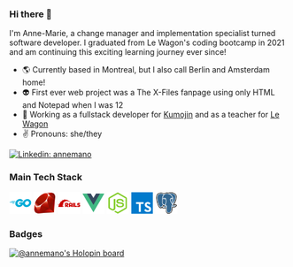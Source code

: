### Hi there 👋

I'm Anne-Marie, a change manager and implementation specialist turned software developer. I graduated from Le Wagon's coding bootcamp in 2021 and am continuing this exciting learning journey ever since!

- 🌎 Currently based in Montreal, but I also call Berlin and Amsterdam home!
- 👽 First ever web project was a The X-Files fanpage using only HTML and Notepad when I was 12
- 🔭 Working as a fullstack developer for [Kumojin](https://github.com/kumojin) and as a teacher for [Le Wagon](https://github.com/lewagon)
- ✌️ Pronouns: she/they

[![Linkedin: annemano](https://img.shields.io/badge/-annemano-blue?style=flat-square&logo=Linkedin&logoColor=white&link=https://www.linkedin.com/in/annemano/)](https://www.linkedin.com/in/annemano/)

### Main Tech Stack
<div>
  <img src="https://github.com/devicons/devicon/blob/master/icons/go/go-original-wordmark.svg" title="Go" alt="Go" width="40" height="40"/>
  <img src="https://github.com/devicons/devicon/blob/master/icons/ruby/ruby-original.svg" title="Ruby" alt="Ruby" width="40" height="40"/>  
  <img src="https://github.com/devicons/devicon/blob/master/icons/rails/rails-plain-wordmark.svg" title="Rails" alt="Rails" width="40" height="40"/>
  <img src="https://github.com/devicons/devicon/blob/master/icons/vuejs/vuejs-original.svg" title="Vue" alt="Vue" width="40" height="40"/>
  <img src="https://github.com/devicons/devicon/blob/master/icons/nodejs/nodejs-original.svg" title="Node" alt="Node" width="40" height="40"/>
  <img src="https://github.com/devicons/devicon/blob/master/icons/typescript/typescript-original.svg" title="TS" alt="TS" width="40" height="40"/> 
  <img src="https://github.com/devicons/devicon/blob/master/icons/postgresql/postgresql-original.svg" title="PostgreSQL" alt="PostgreSQL" width="40" height="40"/>
</div>

### Badges
[![@annemano's Holopin board](https://holopin.me/annemano)](https://holopin.io/@annemano)
